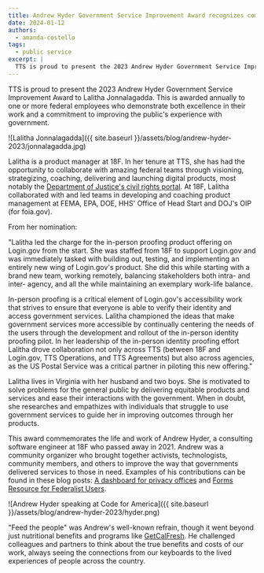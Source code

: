 ```yaml
---
title: Andrew Hyder Government Service Improvement Award recognizes commitment to serving the public
date: 2024-01-12
authors:
  - amanda-costello
tags:
  - public service
excerpt: |
  TTS is proud to present the 2023 Andrew Hyder Government Service Improvement Award to Lalitha Jonnalagadda. This is awarded annually to one or more federal employees who demonstrate both excellence in their work and a commitment to improving the public's experience with government.
---
```


TTS is proud to present the 2023 Andrew Hyder Government Service Improvement Award to Lalitha Jonnalagadda. This is awarded annually to one or more federal employees who demonstrate both excellence in their work and a commitment to improving the public's experience with government.

![Lalitha Jonnalagadda]({{ site.baseurl }}/assets/blog/andrew-hyder-2023/jonnalagadda.jpg)

Lalitha is a product manager at 18F. In her tenure at TTS, she has had the opportunity to collaborate with amazing federal teams through visioning, strategizing, coaching, delivering and launching digital products, most notably the [Department of Justice's civil rights portal](https://civilrights.justice.gov/).  At 18F, Lalitha collaborated with and led teams in developing and coaching product management at FEMA, EPA, DOE, HHS' Office of Head Start and DOJ's OIP (for foia.gov).

From her nomination:

"Lalitha led the charge for the in-person proofing product offering on Login.gov from the start. She was staffed from 18F to support Login.gov and was immediately tasked with building out, testing, and implementing an entirely new wing of Login.gov's product. She did this while starting with a brand new team, working remotely, balancing stakeholders both intra- and inter- agency, and all the while maintaining an exemplary work-life balance.

In-person proofing is a critical element of Login.gov's accessibility work that strives to ensure that everyone is able to verify their identity and access government services. Lalitha championed the ideas that make government services more accessible by continually centering the needs of the users through the development and rollout of the in-person identity proofing pilot. In her leadership of the in-person identity proofing effort Lalitha drove collaboration not only across TTS (between 18F and Login.gov, TTS Operations, and TTS Agreements) but also across agencies, as the US Postal Service was a critical partner in piloting this new offering."

Lalitha lives in Virginia with her husband and two boys. She is motivated to solve problems for the general public by delivering equitable products and services and ease their interactions with the government. When in doubt, she researches and empathizes with individuals that struggle to use government services to guide her in improving outcomes through her products.

This award commemorates the life and work of Andrew Hyder, a consulting software engineer at 18F who passed away in 2021. Andrew was a community organizer who brought together activists, technologists, community members, and others to improve the way that governments delivered services to those in need. Examples of his contributions can be found in these blog posts: [A dashboard for privacy offices](https://18f.gsa.gov/2020/12/15/a-dashboard-for-privacy-offices/) and [Forms Resource for Federalist Users](https://18f.gsa.gov/2020/02/18/forms-resource-federalist/).

![Andrew Hyder speaking at Code for America]({{ site.baseurl }}/assets/blog/andrew-hyder-2023/hyder.png)

"Feed the people" was Andrew's well-known refrain, though it went beyond just nutritional benefits and programs like [GetCalFresh](https://www.getcalfresh.org/en/about). He challenged colleagues and partners to think about the true benefits and costs of our work, always seeing the connections from our keyboards to the lived experiences of people across the country.
